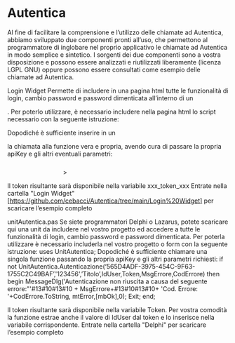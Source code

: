 # Autentica

Al fine di facilitare la comprensione e l’utilizzo delle chiamate ad Autentica, abbiamo sviluppato due componenti pronti all’uso, che permettono al programmatore di inglobare nel proprio applicativo le chiamate ad Autentica in modo semplice e sintetico. I sorgenti dei due componenti sono a vostra disposizione e possono essere analizzati e riutilizzati liberamente (licenza LGPL GNU) oppure possono essere consultati come esempio delle chiamate ad Autentica.

Login Widget
Permette di includere in una pagina html tutte le funzionalità di login, cambio password e password dimenticata all’interno di un <div>. Per poterlo utilizzare, è necessario includere nella pagina html lo script necessario con la seguente istruzione:
<script src="https://ws-a.geninfo.it/rest/api/loginWidget"></script>
Dopodiché è sufficiente inserire in un <div> la chiamata alla funzione vera e propria, avendo cura di passare la propria apiKey e gli altri eventuali parametri:
<div style="width: 250px; height: fit-content; margin: 25px auto 0 auto;">
  <autentica-login apikey="565D4ADF-3975-454C-9F63-1755C2C49BAF" <!--logoSrc=""-->></autentica-login>
  <p id="benvenuto" hidden="true">Benvenuto</p>
</div>

Il token risultante sarà disponibile nella variabile xxx_token_xxx
Entrate nella cartella "Login Widget"[https://github.com/cebacci/Autentica/tree/main/Login%20Widget] per scaricare l’esempio completo

unitAutentica.pas
Se siete programmatori Delphi o Lazarus, potete scaricare qui una unit da includere nel vostro progetto ed accedere a tutte le funzionalità di login, cambio password e password dimenticata. Per poterla utilizzare è necessario includerla nel vostro progetto o form con la seguente istruzione:
uses UnitAutentica;
Dopodiché è sufficiente chiamare una singola funzione passando la propria apiKey e gli altri parametri richiesti:
  if not UnitAutentica.Autenticazione(‘565D4ADF-3975-454C-9F63-1755C2C49BAF’,'123456',’Titolo’,IdUser,Token,MsgErrore,CodErrore) then begin
    MessageDlg('Autenticazione non riuscita a causa del seguente errore:"'#13#10#13#10 +
                 MsgErrore+#13#10#13#10+
                 'Cod. Errore: '+CodErrore.ToString,
               mtError,[mbOk],0);
    Exit;
  end;

Il token risultante sarà disponibile nella variabile Token. Per vostra comodità la funzione estrae anche il valore di IdUser dal token e lo inserisce nella variabile corrispondente.
Entrate nella cartella "Delphi" per scaricare l’esempio completo
